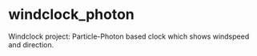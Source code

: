 # windclock_photon
Windclock project: Particle-Photon based clock which shows windspeed and direction.
